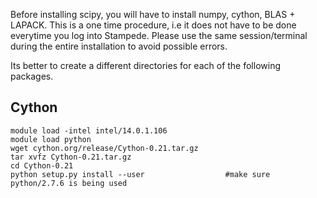 Before installing scipy, you will have to install numpy, cython, BLAS + LAPACK. This is a one time procedure, i.e
it does not have to be done everytime you log into Stampede. Please use the same session/terminal during the 
entire installation to avoid possible errors.

Its better to create a different directories for each of the following packages.

Cython
------

```
module load -intel intel/14.0.1.106
module load python
wget cython.org/release/Cython-0.21.tar.gz
tar xvfz Cython-0.21.tar.gz
cd Cython-0.21
python setup.py install --user                  #make sure python/2.7.6 is being used
```

